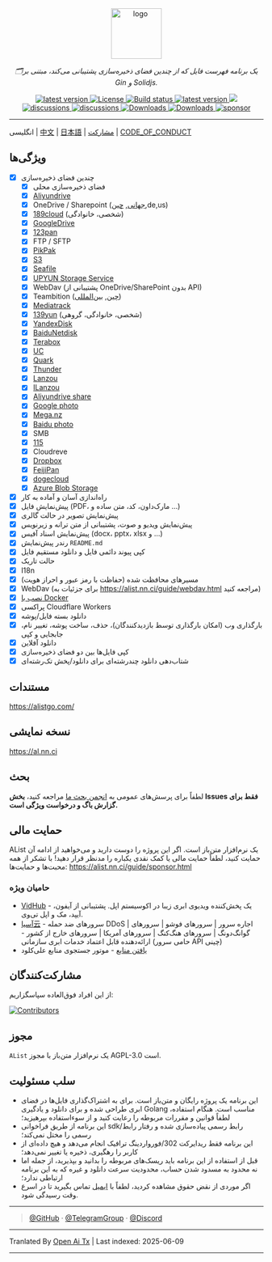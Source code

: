 <div align="center">
  <a href="https://alist.nn.ci"><img width="100px" alt="logo" src="https://cdn.jsdelivr.net/gh/alist-org/logo@main/logo.svg"/></a>
  <p><em>🗂️یک برنامه فهرست فایل که از چندین فضای ذخیره‌سازی پشتیبانی می‌کند، مبتنی بر Gin و Solidjs.</em></p>
<div>
  <a href="https://goreportcard.com/report/github.com/alist-org/alist/v3">
    <img src="https://goreportcard.com/badge/github.com/alist-org/alist/v3" alt="latest version" />
  </a>
  <a href="https://github.com/alist-org/alist/blob/main/LICENSE">
    <img src="https://img.shields.io/github/license/Xhofe/alist" alt="License" />
  </a>
  <a href="https://github.com/alist-org/alist/actions?query=workflow%3ABuild">
    <img src="https://img.shields.io/github/actions/workflow/status/Xhofe/alist/build.yml?branch=main" alt="Build status" />
  </a>
  <a href="https://github.com/alist-org/alist/releases">
    <img src="https://img.shields.io/github/release/Xhofe/alist" alt="latest version" />
  </a>
  <a title="Crowdin" target="_blank" href="https://crwd.in/alist">
    <img src="https://badges.crowdin.net/alist/localized.svg">
  </a>
</div>
<div>
  <a href="https://github.com/alist-org/alist/discussions">
    <img src="https://img.shields.io/github/discussions/Xhofe/alist?color=%23ED8936" alt="discussions" />
  </a>
  <a href="https://discord.gg/F4ymsH4xv2">
    <img src="https://img.shields.io/discord/1018870125102895134?logo=discord" alt="discussions" />
  </a>
  <a href="https://github.com/alist-org/alist/releases">
    <img src="https://img.shields.io/github/downloads/Xhofe/alist/total?color=%239F7AEA&logo=github" alt="Downloads" />
  </a>
  <a href="https://hub.docker.com/r/xhofe/alist">
    <img src="https://img.shields.io/docker/pulls/xhofe/alist?color=%2348BB78&logo=docker&label=pulls" alt="Downloads" />
  </a>
  <a href="https://alist.nn.ci/guide/sponsor.html">
    <img src="https://img.shields.io/badge/%24-sponsor-F87171.svg" alt="sponsor" />
  </a>
</div>
</div>

---

انگلیسی | [中文](./README_cn.md) | [日本語](./README_ja.md) | [مشارکت](./CONTRIBUTING.md) | [CODE_OF_CONDUCT](./CODE_OF_CONDUCT.md)

## ویژگی‌ها

- [x] چندین فضای ذخیره‌سازی
    - [x] فضای ذخیره‌سازی محلی
    - [x] [Aliyundrive](https://www.alipan.com/)
    - [x] OneDrive / Sharepoint ([جهانی](https://www.office.com/), [چین](https://portal.partner.microsoftonline.cn),de,us)
    - [x] [189cloud](https://cloud.189.cn) (شخصی، خانوادگی)
    - [x] [GoogleDrive](https://drive.google.com/)
    - [x] [123pan](https://www.123pan.com/)
    - [x] FTP / SFTP
    - [x] [PikPak](https://www.mypikpak.com/)
    - [x] [S3](https://aws.amazon.com/s3/)
    - [x] [Seafile](https://seafile.com/)
    - [x] [UPYUN Storage Service](https://www.upyun.com/products/file-storage)
    - [x] WebDav (پشتیبانی از OneDrive/SharePoint بدون API)
    - [x] Teambition ([چین](https://www.teambition.com/), [بین‌المللی](https://us.teambition.com/))
    - [x] [Mediatrack](https://www.mediatrack.cn/)
    - [x] [139yun](https://yun.139.com/) (شخصی، خانوادگی، گروهی)
    - [x] [YandexDisk](https://disk.yandex.com/)
    - [x] [BaiduNetdisk](http://pan.baidu.com/)
    - [x] [Terabox](https://www.terabox.com/main)
    - [x] [UC](https://drive.uc.cn)
    - [x] [Quark](https://pan.quark.cn)
    - [x] [Thunder](https://pan.xunlei.com)
    - [x] [Lanzou](https://www.lanzou.com/)
    - [x] [ILanzou](https://www.ilanzou.com/)
    - [x] [Aliyundrive share](https://www.alipan.com/)
    - [x] [Google photo](https://photos.google.com/)
    - [x] [Mega.nz](https://mega.nz)
    - [x] [Baidu photo](https://photo.baidu.com/)
    - [x] SMB
    - [x] [115](https://115.com/)
    - [X] Cloudreve
    - [x] [Dropbox](https://www.dropbox.com/)
    - [x] [FeijiPan](https://www.feijipan.com/)
    - [x] [dogecloud](https://www.dogecloud.com/product/oss)
    - [x] [Azure Blob Storage](https://azure.microsoft.com/products/storage/blobs)
- [x] راه‌اندازی آسان و آماده به کار
- [x] پیش‌نمایش فایل (PDF، مارک‌داون، کد، متن ساده و ...)
- [x] پیش‌نمایش تصویر در حالت گالری
- [x] پیش‌نمایش ویدیو و صوت، پشتیبانی از متن ترانه و زیرنویس
- [x] پیش‌نمایش اسناد آفیس (docx، pptx، xlsx و ...)
- [x] رندر پیش‌نمایش `README.md`
- [x] کپی پیوند دائمی فایل و دانلود مستقیم فایل
- [x] حالت تاریک
- [x] I18n
- [x] مسیرهای محافظت شده (حفاظت با رمز عبور و احراز هویت)
- [x] WebDav (برای جزئیات به https://alist.nn.ci/guide/webdav.html مراجعه کنید)
- [x] [نصب با Docker](https://hub.docker.com/r/xhofe/alist)
- [x] پراکسی Cloudflare Workers
- [x] دانلود بسته فایل/پوشه
- [x] بارگذاری وب (امکان بارگذاری توسط بازدیدکنندگان)، حذف، ساخت پوشه، تغییر نام، جابجایی و کپی
- [x] دانلود آفلاین
- [x] کپی فایل‌ها بین دو فضای ذخیره‌سازی
- [x] شتاب‌دهی دانلود چندرشته‌ای برای دانلود/پخش تک‌رشته‌ای

## مستندات

<https://alistgo.com/>

## نسخه نمایشی

<https://al.nn.ci>

## بحث

لطفاً برای پرسش‌های عمومی به [انجمن بحث ما](https://github.com/alist-org/alist/discussions) مراجعه کنید، **بخش Issues فقط برای گزارش باگ و درخواست ویژگی است.**

## حمایت مالی

AList یک نرم‌افزار متن‌باز است. اگر این پروژه را دوست دارید و می‌خواهید از ادامه آن حمایت کنید، لطفاً حمایت مالی یا کمک نقدی یکباره را مدنظر قرار دهید! با تشکر از همه محبت‌ها و حمایت‌ها:
https://alist.nn.ci/guide/sponsor.html

### حامیان ویژه

- [VidHub](https://apps.apple.com/app/apple-store/id1659622164?pt=118612019&ct=alist&mt=8) - یک پخش‌کننده ویدیوی ابری زیبا در اکوسیستم اپل. پشتیبانی از آیفون، آیپد، مک و اپل تی‌وی.
- [آسیا‌云](https://www.asiayun.com/aff/QQCOOQKZ) - سرورهای ضد حمله DDoS | اجاره سرور | سرورهای فوشو | سرورهای گوانگ‌دونگ | سرورهای هنگ‌کنگ | سرورهای آمریکا | سرورهای خارج از کشور - ارائه‌دهنده قابل اعتماد خدمات ابری سازمانی (حامی سرور API چینی)
- [یافتن منابع](http://zhaoziyuan2.cc/) - موتور جستجوی منابع علی‌کلود

## مشارکت‌کنندگان

از این افراد فوق‌العاده سپاسگزاریم:

[![Contributors](http://contrib.nn.ci/api?repo=alist-org/alist&repo=alist-org/alist-web&repo=alist-org/docs)](https://github.com/alist-org/alist/graphs/contributors)

## مجوز

`AList` یک نرم‌افزار متن‌باز با مجوز AGPL-3.0 است.

## سلب مسئولیت
- این برنامه یک پروژه رایگان و متن‌باز است. برای به اشتراک‌گذاری فایل‌ها در فضای ابری طراحی شده و برای دانلود و یادگیری Golang مناسب است. هنگام استفاده، لطفاً قوانین و مقررات مربوطه را رعایت کنید و از سوءاستفاده بپرهیزید؛
- این برنامه از طریق فراخوانی sdk/رابط رسمی پیاده‌سازی شده و رفتار رابط رسمی را مختل نمی‌کند؛
- این برنامه فقط ریدایرکت 302/فورواردینگ ترافیک انجام می‌دهد و هیچ داده‌ای از کاربر را رهگیری، ذخیره یا تغییر نمی‌دهد؛
- قبل از استفاده از این برنامه باید ریسک‌های مربوطه را بدانید و بپذیرید، از جمله اما نه محدود به مسدود شدن حساب، محدودیت سرعت دانلود و غیره که به این برنامه ارتباطی ندارد؛
- اگر موردی از نقض حقوق مشاهده کردید، لطفاً با [ایمیل](mailto:i@nn.ci) تماس بگیرید تا در اسرع وقت رسیدگی شود.

---

> [@GitHub](https://github.com/alist-org) · [@TelegramGroup](https://t.me/alist_chat) · [@Discord](https://discord.gg/F4ymsH4xv2)


---

Tranlated By [Open Ai Tx](https://github.com/OpenAiTx/OpenAiTx) | Last indexed: 2025-06-09

---